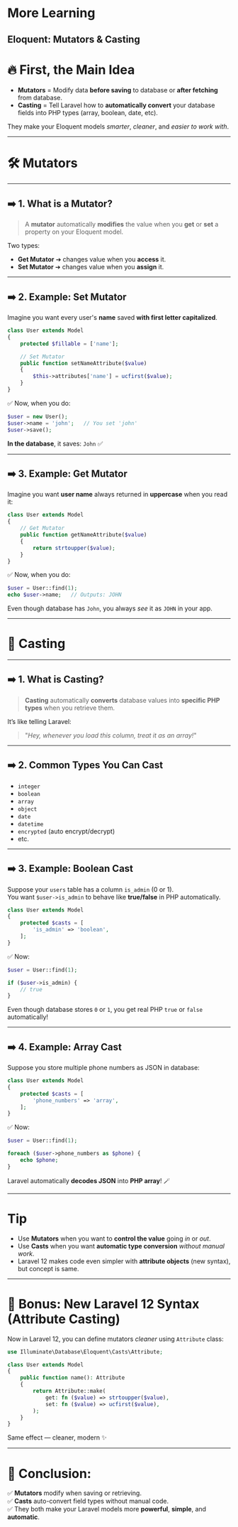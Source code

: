 # More Learning

## Eloquent: Mutators & Casting

# 🔥 First, the Main Idea

- **Mutators** = Modify data **before saving** to database or **after fetching** from database.
- **Casting** = Tell Laravel how to **automatically convert** your database fields into PHP types (array, boolean, date, etc).

They make your Eloquent models *smarter*, *cleaner*, and *easier to work with*.

---

# 🛠️ Mutators

---

## ➡️ 1. What is a Mutator?

> A **mutator** automatically **modifies** the value when you **get** or **set** a property on your Eloquent model.

Two types:
- **Get Mutator** ➔ changes value when you **access** it.
- **Set Mutator** ➔ changes value when you **assign** it.

---

## ➡️ 2. Example: Set Mutator

Imagine you want every user's **name** saved **with first letter capitalized**.

```php
class User extends Model
{
    protected $fillable = ['name'];

    // Set Mutator
    public function setNameAttribute($value)
    {
        $this->attributes['name'] = ucfirst($value);
    }
}
```

✅ Now, when you do:

```php
$user = new User();
$user->name = 'john';   // You set 'john'
$user->save();
```

**In the database**, it saves: `John` ✅

---

## ➡️ 3. Example: Get Mutator

Imagine you want **user name** always returned in **uppercase** when you read it:

```php
class User extends Model
{
    // Get Mutator
    public function getNameAttribute($value)
    {
        return strtoupper($value);
    }
}
```

✅ Now, when you do:

```php
$user = User::find(1);
echo $user->name;   // Outputs: JOHN
```

Even though database has `John`, you always *see* it as `JOHN` in your app.

---

# 🧬 Casting

---

## ➡️ 1. What is Casting?

> **Casting** automatically **converts** database values into **specific PHP types** when you retrieve them.

It’s like telling Laravel:

> "*Hey, whenever you load this column, treat it as an array!*"

---

## ➡️ 2. Common Types You Can Cast

- `integer`
- `boolean`
- `array`
- `object`
- `date`
- `datetime`
- `encrypted` (auto encrypt/decrypt)
- etc.

---

## ➡️ 3. Example: Boolean Cast

Suppose your `users` table has a column `is_admin` (0 or 1).  
You want `$user->is_admin` to behave like **true/false** in PHP automatically.

```php
class User extends Model
{
    protected $casts = [
        'is_admin' => 'boolean',
    ];
}
```

✅ Now:

```php
$user = User::find(1);

if ($user->is_admin) {
    // true
}
```

Even though database stores `0` or `1`, you get real PHP `true` or `false` automatically!

---

## ➡️ 4. Example: Array Cast

Suppose you store multiple phone numbers as JSON in database:

```php
class User extends Model
{
    protected $casts = [
        'phone_numbers' => 'array',
    ];
}
```

✅ Now:

```php
$user = User::find(1);

foreach ($user->phone_numbers as $phone) {
    echo $phone;
}
```

Laravel automatically **decodes JSON** into **PHP array**! 🪄

---

#  Tip

- Use **Mutators** when you want to **control the value** going *in* or *out*.
- Use **Casts** when you want **automatic type conversion** *without manual work*.
- Laravel 12 makes code even simpler with **attribute objects** (new syntax), but concept is same.

---

# 🚀 Bonus: New Laravel 12 Syntax (Attribute Casting)

Now in Laravel 12, you can define mutators *cleaner* using `Attribute` class:

```php
use Illuminate\Database\Eloquent\Casts\Attribute;

class User extends Model
{
    public function name(): Attribute
    {
        return Attribute::make(
            get: fn ($value) => strtoupper($value),
            set: fn ($value) => ucfirst($value),
        );
    }
}
```

Same effect — cleaner, modern ✨

---

# 🎯 Conclusion:

✅ **Mutators** modify when saving or retrieving.  
✅ **Casts** auto-convert field types without manual code.  
✅ They both make your Laravel models more **powerful**, **simple**, and **automatic**.
